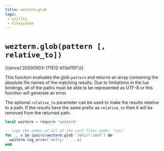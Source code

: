 ```yaml
---
title: wezterm.glob
tags:
 - utility
 - filesystem
---
```


# `wezterm.glob(pattern [, relative_to])`

{{since('20200503-171512-b13ef15f')}}

This function evaluates the glob `pattern` and returns an array containing the
absolute file names of the matching results.  Due to limitations in the lua
bindings, all of the paths must be able to be represented as UTF-8 or this
function will generate an error.

The optional `relative_to` parameter can be used to make the results relative
to a path.  If the results have the same prefix as `relative_to` then it will
be removed from the returned path.

```lua
local wezterm = require 'wezterm'

-- logs the names of all of the conf files under `/etc`
for _, v in ipairs(wezterm.glob '/etc/*.conf') do
  wezterm.log_error('entry: ' .. v)
end
```


